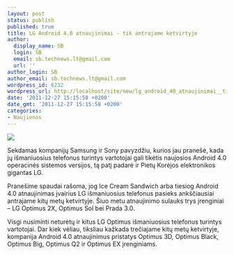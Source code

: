 ```yaml
---
layout: post
status: publish
published: true
title: LG Android 4.0 atnaujinimai - tik antrajame ketvirtyje
author:
  display_name: SB
  login: SB
  email: sb.technews.lt@gmail.com
  url: ''
author_login: SB
author_email: sb.technews.lt@gmail.com
wordpress_id: 6232
wordpress_url: http://localhost/site/new/lg_android_40_atnaujinimai__tik_antrajame_ketvirtyje/
date: '2011-12-27 15:15:58 +0200'
date_gmt: '2011-12-27 15:15:58 +0200'
categories:
- Naujienos
---
```

<div class="imgright"><img src="http://technews.lt/upload/lg-optimus-2x1.jpg"  /></div>
<p>Sekdamas kompanijų Samsung ir Sony pavyzdžiu, kurios jau pranešė, kada jų išmaniuosius telefonus turintys vartotojai gali tikėtis naujosios Android 4.0 operacinės sistemos versijos, tą patį padarė ir Pietų Korėjos elektronikos gigantas LG.</p>
<p>Pranešime spaudai rašoma, jog Ice Cream Sandwich arba tiesiog Android 4.0 atnaujinimas įvairius LG išmaniuosius telefonus pasieks ankščiausiai antrajame kitų metų ketvirtyje. Šiuo metu atnaujinimo sulauks trys įrenginiai – LG Optimus 2X, Optimus Sol bei Prada 3.0.</p>
<p>Visgi nusiminti neturėtų ir kitus LG Optimus išmaniuosius telefonus turintys vartotojai. Dar kiek vėliau, tiksliau kažkada trečiajame kitų metų ketvirtyje, kompanija Android 4.0 atnaujinimus pristatys Optimus 3D, Optimus Black, Optimus Big, Optimus Q2 ir Optimus EX įrenginiams.<br /></p>
